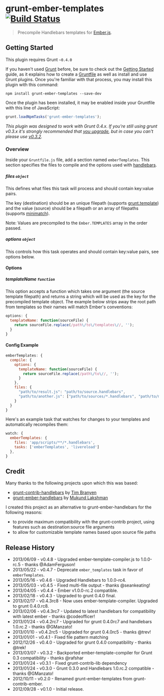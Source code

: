 # grunt-ember-templates [![Build Status](https://secure.travis-ci.org/dgeb/grunt-ember-templates.png?branch=master)](http://travis-ci.org/dgeb/grunt-ember-templates)

> Precompile Handlebars templates for [Ember.js](http://emberjs.com).

## Getting Started

This plugin requires Grunt `~0.4.0`

If you haven't used [Grunt](http://gruntjs.com/) before, be sure to check out the [Getting Started](http://gruntjs.com/getting-started) guide, as it explains how to create a [Gruntfile](http://gruntjs.com/sample-gruntfile) as well as install and use Grunt plugins. Once you're familiar with that process, you may install this plugin with this command:

```shell
npm install grunt-ember-templates --save-dev
```

Once the plugin has been installed, it may be enabled inside your Gruntfile with this line of JavaScript:

```js
grunt.loadNpmTasks('grunt-ember-templates');
```

*This plugin was designed to work with Grunt 0.4.x. If you're still using grunt v0.3.x it's strongly recommended that [you upgrade](http://gruntjs.com/upgrading-from-0.3-to-0.4), but in case you can't please use [v0.3.2](https://github.com/dgeb/grunt-ember-templates/tree/grunt-0.3-stable).*

### Overview

Inside your `Gruntfile.js` file, add a section named `emberTemplates`. This section specifies the files to compile and the options used with [handlebars](http://handlebarsjs.com/).

##### files ```object```

This defines what files this task will process and should contain key:value pairs.

The key (destination) should be an unique filepath (supports [grunt.template](https://github.com/cowboy/grunt/blob/master/docs/api_template.md)) and the value (source) should be a filepath or an array of filepaths (supports [minimatch](https://github.com/isaacs/minimatch)).

Note: Values are precompiled to the `Ember.TEMPLATES` array in the order passed.

##### options ```object```

This controls how this task operates and should contain key:value pairs, see options below.

#### Options

##### templateName ```function```

This option accepts a function which takes one argument (the source template
filepath) and returns a string which will be used as the key for the precompiled
template object. The example below strips away the root path from templates so
their names will match Ember's conventions:

``` javascript
options: {
  templateName: function(sourceFile) {
    return sourceFile.replace(/path\/to\/templates\//, '');
  }
}
```

#### Config Example

``` javascript
emberTemplates: {
  compile: {
    options: {
      templateName: function(sourceFile) {
        return sourceFile.replace(/path\/to\//, '');
      }
    },
    files: {
      "path/to/result.js": "path/to/source.handlebars",
      "path/to/another.js": ["path/to/sources/*.handlebars", "path/to/more/*.handlebars"]
    }
  }
}
```

Here's an example task that watches for changes to your templates and automatically recompiles them:

``` javascript
watch: {
  emberTemplates: {
    files: 'app/scripts/**/*.handlebars',
    tasks: ['emberTemplates', 'livereload']
  },
}
```

## Credit

Many thanks to the following projects upon which this was based:

* [grunt-contrib-handlebars](https://github.com/gruntjs/grunt-contrib-handlebars) by [Tim Branyen](https://github.com/tbranyen)
* [grunt-ember-handlebars](https://github.com/yaymukund/grunt-ember-handlebars) by [Mukund Lakshman](https://github.com/yaymukund)

I created this project as an alternative to grunt-ember-handlebars for the following reasons:
* to provide maximum compatibility with the grunt-contrib project, using features such as destination:source file arguments
* to allow for customizable template names based upon source file paths

## Release History

* 2013/06/09 - v0.4.8 - Upgraded ember-template-compiler.js to 1.0.0-rc.5 - thanks @AdamFerguson!
* 2013/05/22 - v0.4.7 - Deprecate `ember_templates` task in favor of `emberTemplates`.
* 2013/05/16 - v0.4.6 - Upgraded Handlebars to 1.0.0-rc4.
* 2013/05/03 - v0.4.5 - Fixed multi-file output - thanks @seankeating!
* 2013/04/05 - v0.4.4 - Ember v1.0.0-rc.2 compatible.
* 2013/02/18 - v0.4.3 - Upgraded to grunt 0.4.0 final.
* 2013/02/17 - v0.4.3rc8 - Now uses ember-template-compiler. Upgraded to grunt 0.4.0.rc8.
* 2013/02/06 - v0.4.3rc7 - Updated to latest handlebars for compatibility with latest ember - thanks @codeofficer!
* 2013/01/24 - v0.4.2rc7 - Upgraded for grunt 0.4.0rc7 and handlebars 1.0.rc.2 - thanks @GManzato!
* 2013/01/10 - v0.4.2rc5 - Upgraded for grunt 0.4.0rc5 - thanks @trev!
* 2013/01/01 - v0.4.1 - Fixed file pattern matching
* 2012/12/26 - v0.4.0 - Upgraded for grunt 0.4.0 compatibility - thanks @trek!
* 2013/03/07 - v0.3.2 - Backported ember-template-compiler for Grunt 0.3 compatibility - thanks @rafshar
* 2013/01/24 - v0.3.1 - Fixed grunt-contrib-lib dependency
* 2013/01/24 - v0.3.0 - Grunt 0.3.0 and Handlebars 1.0.rc.2 compatible - thanks @GManzato!
* 2012/10/11 - v0.2.0 - Renamed grunt-ember-templates from grunt-contrib-ember.
* 2012/09/28 - v0.1.0 - Initial release.
